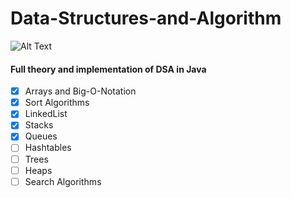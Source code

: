 # Data-Structures-and-Algorithm
![Alt Text](https://img.shields.io/badge/Java-12.0.2-blue)<br/>
#### Full theory and implementation of DSA in Java

- [x] Arrays and Big-O-Notation
- [x] Sort Algorithms
- [x] LinkedList
- [x] Stacks
- [x] Queues
- [ ] Hashtables
- [ ] Trees
- [ ] Heaps
- [ ] Search Algorithms
